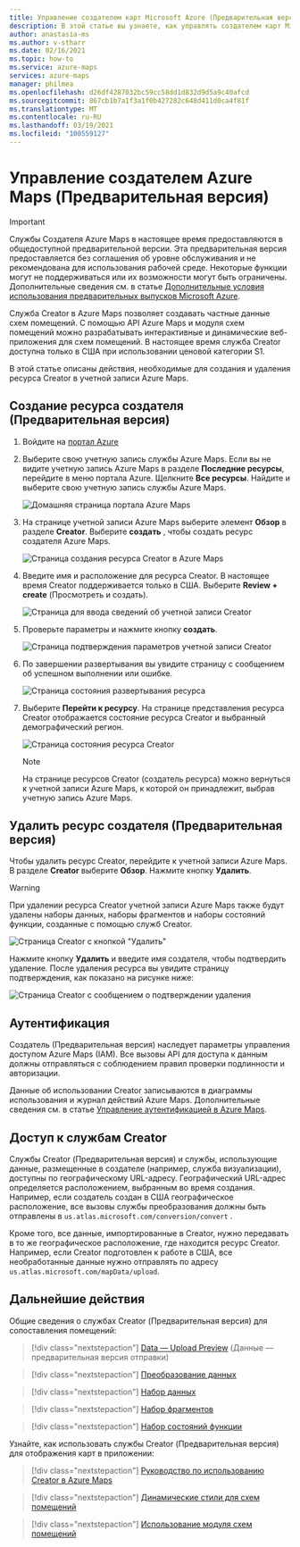 ```yaml
---
title: Управление создателем карт Microsoft Azure (Предварительная версия)
description: В этой статье вы узнаете, как управлять создателем карт Microsoft Azure (Предварительная версия).
author: anastasia-ms
ms.author: v-stharr
ms.date: 02/16/2021
ms.topic: how-to
ms.service: azure-maps
services: azure-maps
manager: philmea
ms.openlocfilehash: d26df4287032bc59cc58dd1d832d9d5a9c40afcd
ms.sourcegitcommit: 867cb1b7a1f3a1f0b427282c648d411d0ca4f81f
ms.translationtype: MT
ms.contentlocale: ru-RU
ms.lasthandoff: 03/19/2021
ms.locfileid: "100559127"
---
```

# <a name="manage-azure-maps-creator-preview"></a>Управление создателем Azure Maps (Предварительная версия) 

> [!IMPORTANT]
> Службы Создателя Azure Maps в настоящее время предоставляются в общедоступной предварительной версии.
> Эта предварительная версия предоставляется без соглашения об уровне обслуживания и не рекомендована для использования рабочей среде. Некоторые функции могут не поддерживаться или их возможности могут быть ограничены. Дополнительные сведения см. в статье [Дополнительные условия использования предварительных выпусков Microsoft Azure](https://azure.microsoft.com/support/legal/preview-supplemental-terms/).

Служба Creator в Azure Maps позволяет создавать частные данные схем помещений. С помощью API Azure Maps и модуля схем помещений можно разрабатывать интерактивные и динамические веб-приложения для схем помещений. В настоящее время служба Creator доступна только в США при использовании ценовой категории S1.

В этой статье описаны действия, необходимые для создания и удаления ресурса Creator в учетной записи Azure Maps.

## <a name="create-creator-preview-resource"></a>Создание ресурса создателя (Предварительная версия)

1. Войдите на [портал Azure](https://portal.azure.com)

2. Выберите свою учетную запись службы Azure Maps. Если вы не видите учетную запись Azure Maps в разделе **Последние ресурсы**, перейдите в меню портала Azure. Щелкните **Все ресурсы**. Найдите и выберите свою учетную запись службы Azure Maps.

    ![Домашняя страница портала Azure Maps](./media/how-to-manage-creator/select-maps-account.png)

3. На странице учетной записи Azure Maps выберите элемент **Обзор** в разделе **Creator**. Выберите  **создать**  , чтобы создать ресурс создателя Azure Maps.

    ![Страница создания ресурса Creator в Azure Maps](./media/how-to-manage-creator/creator-blade-settings.png)

4. Введите имя и расположение для ресурса Creator. В настоящее время Creator поддерживается только в США. Выберите **Review + create** (Просмотреть и создать).

   ![Страница для ввода сведений об учетной записи Creator](./media/how-to-manage-creator/creator-creation-dialog.png)

5. Проверьте параметры и нажмите кнопку **создать**.

    ![Страница подтверждения параметров учетной записи Creator](./media/how-to-manage-creator/creator-create-dialog.png)

6. По завершении развертывания вы увидите страницу с сообщением об успешном выполнении или ошибке.

   ![Страница состояния развертывания ресурса](./media/how-to-manage-creator/creator-resource-created.png)

7. Выберите **Перейти к ресурсу**. На странице представления ресурса Creator отображается состояние ресурса Creator и выбранный демографический регион.

    ![Страница состояния ресурса Creator](./media/how-to-manage-creator/creator-resource-view.png)

   >[!NOTE]
   >На странице ресурсов Creator (создатель ресурса) можно вернуться к учетной записи Azure Maps, к которой он принадлежит, выбрав учетную запись Azure Maps.

## <a name="delete-creator-preview-resource"></a>Удалить ресурс создателя (Предварительная версия)

Чтобы удалить ресурс Creator, перейдите к учетной записи Azure Maps. В разделе **Creator** выберите **Обзор**. Нажмите кнопку **Удалить**.

>[!WARNING]
>При удалении ресурса Creator учетной записи Azure Maps также будут удалены наборы данных, наборы фрагментов и наборы состояний функции, созданные с помощью служб Creator.

![Страница Creator с кнопкой "Удалить"](./media/how-to-manage-creator/creator-delete.png)

Нажмите кнопку **Удалить** и введите имя создателя, чтобы подтвердить удаление. После удаления ресурса вы увидите страницу подтверждения, как показано на рисунке ниже:

![Страница Creator с сообщением о подтверждении удаления](./media/how-to-manage-creator/creator-confirm-delete.png)

## <a name="authentication"></a>Аутентификация

Создатель (Предварительная версия) наследует параметры управления доступом Azure Maps (IAM). Все вызовы API для доступа к данным должны отправляться с соблюдением правил проверки подлинности и авторизации.

Данные об использовании Creator записываются в диаграммы использования и журнал действий Azure Maps.  Дополнительные сведения см. в статье [Управление аутентификацией в Azure Maps](./how-to-manage-authentication.md).

## <a name="access-to-creator-services"></a>Доступ к службам Creator

Службы Creator (Предварительная версия) и службы, использующие данные, размещенные в создателе (например, служба визуализации), доступны по географическому URL-адресу. Географический URL-адрес определяется расположением, выбранным во время создания. Например, если создатель создан в США географическое расположение, все вызовы службы преобразования должны быть отправлены в `us.atlas.microsoft.com/conversion/convert` .

Кроме того, все данные, импортированные в Creator, нужно передавать в то же географическое расположение, где находится ресурс Creator. Например, если Creator подготовлен к работе в США, все необработанные данные нужно отправлять по адресу `us.atlas.microsoft.com/mapData/upload`.

## <a name="next-steps"></a>Дальнейшие действия

Общие сведения о службах Creator (Предварительная версия) для сопоставления помещений:

> [!div class="nextstepaction"]
> [Data — Upload Preview](creator-indoor-maps.md#upload-a-drawing-package) (Данные — предварительная версия отправки)

> [!div class="nextstepaction"]
> [Преобразование данных](creator-indoor-maps.md#convert-a-drawing-package)

> [!div class="nextstepaction"]
> [Набор данных](creator-indoor-maps.md#datasets)

> [!div class="nextstepaction"]
> [Набор фрагментов](creator-indoor-maps.md#tilesets)

> [!div class="nextstepaction"]
> [Набор состояний функции](creator-indoor-maps.md#feature-statesets)

Узнайте, как использовать службы Creator (Предварительная версия) для отображения карт в приложении:

> [!div class="nextstepaction"]
> [Руководство по использованию Creator в Azure Maps](tutorial-creator-indoor-maps.md)

> [!div class="nextstepaction"]
> [Динамические стили для схем помещений](indoor-map-dynamic-styling.md)

> [!div class="nextstepaction"]
> [Использование модуля схем помещений](how-to-use-indoor-module.md)